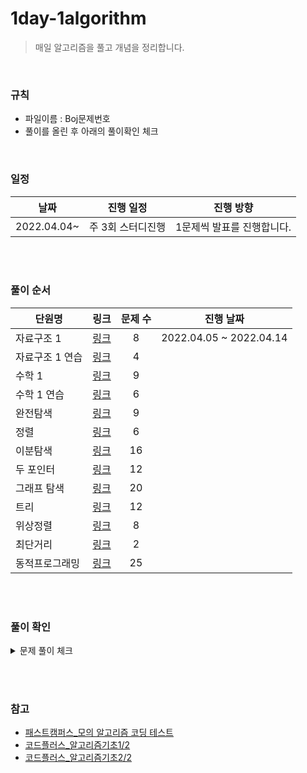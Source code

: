 # 1day-1algorithm
> 매일 알고리즘을 풀고 개념을 정리합니다.

<br/>

### 규칙

- 파일이름 : Boj문제번호
- 풀이를 올린 후 아래의 풀이확인 체크

<br/>

### 일정

 |날짜|진행 일정| 진행 방향|
 |---|---|---|
 |2022.04.04~|주 3회 스터디진행| 1문제씩 발표를 진행합니다.|

<br/><br/>

### 풀이 순서

| 단원명 | 링크 | 문제 수 | 진행 날짜|
|---|---|:---:|---|
|자료구조 1| [링크](문제풀이순서/01자료구조1/README.md) |8|2022.04.05 ~ 2022.04.14|
|자료구조 1 연습|[링크](문제풀이순서/01-1자료구조1연습/README.md) |4||
|수학 1|[링크](문제풀이순서/02수학1/README.md) |9||
|수학 1 연습|[링크](문제풀이순서/02-1수학1연습/README.md)|6|
|완전탐색|[링크](문제풀이순서/03완전탐색/README.md)|9||
|정렬|[링크](문제풀이순서/04정렬/README.md)|6||
|이분탐색|[링크](문제풀이순서/05이분탐색/README.md)|16||
|두 포인터|[링크](문제풀이순서/06두포인터/README.md)|12||
|그래프 탐색|[링크](문제풀이순서/07그래프검색/README.md)|20||
|트리|[링크](문제풀이순서/08트리/README.md)|12||
|위상정렬|[링크](문제풀이순서/09위상정렬/README.md)|8||
|최단거리|[링크](문제풀이순서/10최단거리/README.md)|2||
|동적프로그래밍|[링크](문제풀이순서/11동적프로그래밍/README.md)|25||

<br/><br/>

### 풀이 확인

<details>
<summary>문제 풀이 체크</summary>
<div markdown="1"> 
    
|날짜|문제|김현정|이현민|서두나|손창현|장수연|
|----|----|:----:|:----:|:----:|:----:|:----:|    
| 2022.04.05 | 자료구조1 스택 | <li> [ ] </li>| <li> [ ] </li> |<li> [ ] </li> |<li> [x] </li>| <li> [ ] </li> |
| 2022.04.06  |  자료구조1 단어 뒤집기 | <li> [ ] </li>| <li> [ ] </li> |<li> [ ] </li> |<li> [ ] </li>| <li> [ ] </li> |
| 2022.04.07  |  자료구조1 괄호  | <li> [ ] </li>| <li> [ ] </li> |<li> [ ] </li> |<li> [ ] </li>| <li> [ ] </li> |
| 2022.04.08  |  자료구조1 스택 수열  | <li> [ ] </li>| <li> [ ] </li> |<li> [ ] </li> |<li> [ ] </li>| <li> [ ] </li> |
| 2022.04.11 |  자료구조1 에디터  | <li> [ ] </li>| <li> [ ] </li> |<li> [ ] </li> |<li> [ ] </li>| <li> [ ] </li> |
| 2022.04.12 |  자료구조1 큐  | <li> [ ] </li>| <li> [ ] </li> |<li> [ ] </li> |<li> [ ] </li>| <li> [ ] </li> |
| 2022.04.13 |  자료구조1 요세푸스문제  | <li> [ ] </li>| <li> [ ] </li> |<li> [ ] </li> |<li> [ ] </li>| <li> [ ] </li> |
| 2022.04.14 |  자료구조1 덱  | <li> [ ] </li>| <li> [ ] </li> |<li> [ ] </li> |<li> [ ] </li>| <li> [ ] </li> |
<div>
</details>

<br/><br/>

### 참고

* [패스트캠퍼스_모의 알고리즘 코딩 테스트](https://github.com/rhs0266/FastCampus/tree/main/%EA%B0%95%EC%9D%98%20%EC%9E%90%EB%A3%8C)
* [코드플러스_알고리즘기초1/2](https://code.plus/course/41)
* [코드플러스_알고리즘기초2/2](https://code.plus/course/42)
